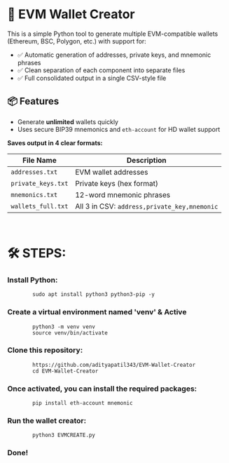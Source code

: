 # 🔐 EVM Wallet Creator

This is a simple Python tool to generate multiple EVM-compatible wallets (Ethereum, BSC, Polygon, etc.) with support for:

- ✅ Automatic generation of addresses, private keys, and mnemonic phrases
- ✅ Clean separation of each component into separate files
- ✅ Full consolidated output in a single CSV-style file

## 📦 Features

- Generate **unlimited** wallets quickly
- Uses secure BIP39 mnemonics and `eth-account` for HD wallet support

**Saves output in 4 clear formats:**

| File Name          | Description                                  |
| ------------------ | -------------------------------------------- |
| `addresses.txt`    | EVM wallet addresses                         |
| `private_keys.txt` | Private keys (hex format)                    |
| `mnemonics.txt`    | 12-word mnemonic phrases                     |
| `wallets_full.txt` | All 3 in CSV: `address,private_key,mnemonic` |

<br>

# 🛠 STEPS:

### Install Python:  
            sudo apt install python3 python3-pip -y

### Create a virtual environment named 'venv' & Active 
            python3 -m venv venv
            source venv/bin/activate

### Clone this repository:
            https://github.com/adityapatil343/EVM-Wallet-Creator
            cd EVM-Wallet-Creator

### Once activated, you can install the required packages:
            pip install eth-account mnemonic

### Run the wallet creator:
            python3 EVMCREATE.py

### Done!
